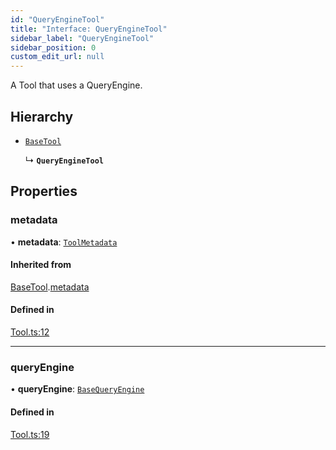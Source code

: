 ```yaml
---
id: "QueryEngineTool"
title: "Interface: QueryEngineTool"
sidebar_label: "QueryEngineTool"
sidebar_position: 0
custom_edit_url: null
---
```


A Tool that uses a QueryEngine.

## Hierarchy

- [`BaseTool`](BaseTool.md)

  ↳ **`QueryEngineTool`**

## Properties

### metadata

• **metadata**: [`ToolMetadata`](ToolMetadata.md)

#### Inherited from

[BaseTool](BaseTool.md).[metadata](BaseTool.md#metadata)

#### Defined in

[Tool.ts:12](https://github.com/run-llama/LlamaIndexTS/blob/816132e/packages/core/src/Tool.ts#L12)

___

### queryEngine

• **queryEngine**: [`BaseQueryEngine`](BaseQueryEngine.md)

#### Defined in

[Tool.ts:19](https://github.com/run-llama/LlamaIndexTS/blob/816132e/packages/core/src/Tool.ts#L19)
